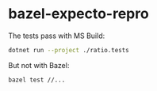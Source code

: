 # bazel-expecto-repro

The tests pass with MS Build:

```bash
dotnet run --project ./ratio.tests
```

But not with Bazel:

```bash
bazel test //...
```
